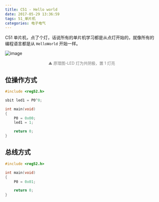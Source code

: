 ```yaml
---
title: C51 - Hello world
date: 2017-05-29 13:36:59
tags: 51_单片机
categories: 电子电气
---
```


C51 单片机，点了个灯，话说所有的单片机学习都是从点灯开始的，就像所有的编程语言都是从 `HelloWorld` 开始一样。

<!--more-->

![image](http://image.huvjie.com/190221-04_img01.jpg)
<div style="font-size:13px;color:gray;text-align:center">▲ 原理图-LED 灯为共阴极，置 1 灯亮</div>

## 位操作方式

```C
#include <reg52.h>

sbit led1 = P0^0;

int main(void) 
{
    P0 = 0x00;
    led1 = 1;

    return 0;
}
```

## 总线方式

```C
#include <reg52.h>

int main(void) 
{
    P0 = 0x01;

    return 0;
}
```
